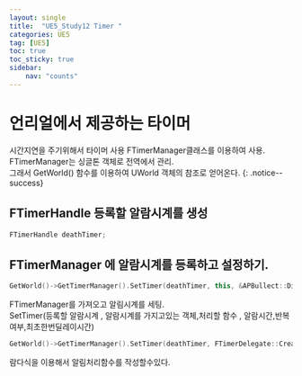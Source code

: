 ```yaml
---
layout: single
title:  "UE5_Study12 Timer "
categories: UE5
tag: [UE5]
toc: true
toc_sticky: true
sidebar:
    nav: "counts"
---
```

   
# 언리얼에서 제공하는 타이머

시간지연을 주기위해서 타이머 사용 
FTimerManager클래스를 이용하여 사용. FTimerManager는 싱글톤 객체로 전역에서 관리.   
그래서 GetWorld() 함수를 이용하여 UWorld 객체의 참조로 얻어온다.
{: .notice--success}

## FTimerHandle 등록할 알람시계를 생성

```cpp
FTimerHandle deathTimer;   
```

## FTimerManager 에 알람시계를 등록하고 설정하기.

```cpp
GetWorld()->GetTimerManager().SetTimer(deathTimer, this, &APBullect::Die, 2.0f, false);   
```
FTimerManager를 가져오고 알림시계를 세팅.   
SetTimer(등록할 알람시계 , 알람시계를 가지고있는 객체,처리할 함수 , 알람시간,반복여부,최초한번딜레이시간)   

```cpp
GetWorld()->GetTimerManager().SetTimer(deathTimer, FTimerDelegate::CreateLambda([this]()->void{Destroy();}), 2.0f, false);
```
람다식을 이용해서 알림처리함수를 작성할수있다.
